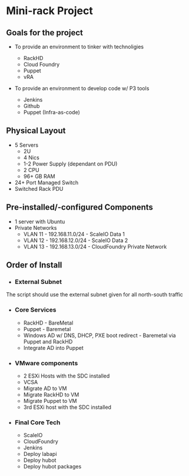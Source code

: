 # Mini-rack Project

## Goals for the project
- To provide an environment to tinker with technoligies
  + RackHD
  + Cloud Foundry
  + Puppet
  + vRA


- To provide an environment to develop code w/ P3 tools
  + Jenkins
  + Github
  + Puppet (Infra-as-code)

## Physical Layout
- 5 Servers
  + 2U
  + 4 Nics
  + 1-2 Power Supply (dependant on PDU)
  + 2 CPU
  + 96+ GB RAM
- 24+ Port Managed Switch
- Switched Rack PDU

## Pre-installed/-configured Components
- 1 server with Ubuntu
- Private Networks
  + VLAN 11 - 192.168.11.0/24 - ScaleIO Data 1
  + VLAN 12 - 192.168.12.0/24 - ScaleIO Data 2
  + VLAN 13 - 192.168.13.0/24 - CloudFoundry Private Network

## Order of Install
- ### External Subnet
The script should use the external subnet given for all north-south traffic


- ### Core Services
  - RackHD - BareMetal
  - Puppet - Baremetal
  - Windows AD w/ DNS, DHCP, PXE boot redirect - Baremetal via Puppet and RackHD
  - Integrate AD into Puppet


- ### VMware components
  - 2 ESXi Hosts with the SDC installed
  - VCSA
  - Migrate AD to VM
  - Migrate RackHD to VM
  - Migrate Puppet to VM
  - 3rd ESXi host with the SDC installed


- ### Final Core Tech  
  - ScaleIO
  - CloudFoundry
  - Jenkins
  - Deploy labapi
  - Deploy hubot
  - Deploy hubot packages
